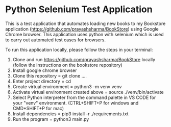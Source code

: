 # Python Selenium Test Application

This is a test application that automates loading new books to my Bookstore application (https://github.com/prayashsharma/BookStore) using Google Chrome browser. This application uses python with selenium which is used to carry out automated test cases for browsers.

To run this application locally, please follow the steps in your terminal:

1. Clone and run https://github.com/prayashsharma/BookStore locally (follow the instructions on the bookstore repository)
2. Install google chrome browser
3. Clone this repository = git clone ....
4. Enter project directory = cd <PROJECT NAME>
5. Create virtual environment = python3 -m venv venv
6. Activate virtual environment created above = source ./venv/bin/activate
7. Select Python interpreter from the command palette in VS CODE for your "venv" environment. (CTRL+SHIFT+P for windows and CMD+SHIFT+P for mac)
8. Install dependencies = pip3 install -r ./requirements.txt
9. Run the program = python3 main.py
